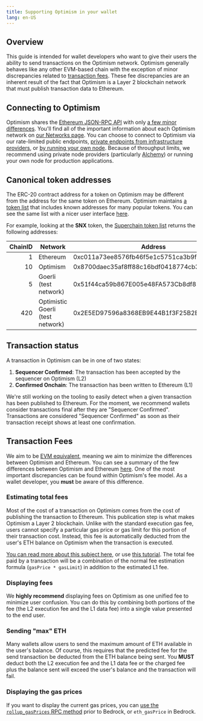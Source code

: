 ```yaml
---
title: Supporting Optimism in your wallet
lang: en-US
---
```


## Overview

This guide is intended for wallet developers who want to give their users the ability to send transactions on the Optimism network.
Optimism generally behaves like any other EVM-based chain with the exception of minor discrepancies related to [transaction fees](#transaction-fees).
These fee discrepancies are an inherent result of the fact that Optimism is a Layer 2 blockchain network that must publish transaction data to Ethereum.

## Connecting to Optimism

Optimism shares the [Ethereum JSON-RPC API](https://eth.wiki/json-rpc/API) with only [a few minor differences](../developers/build/json-rpc.md).
You'll find all of the important information about each Optimism network on [our Networks page](../useful-tools/networks.md).
You can choose to connect to Optimism via our rate-limited public endpoints, [private endpoints from infrastructure providers](../useful-tools/networks.md), or [by running your own node](../developers/build/run-a-node/).
Because of throughput limits, we recommend using private node providers (particularly [Alchemy](https://www.alchemy.com/optimism)) or running your own node for production applications.

## Canonical token addresses

The ERC-20 contract address for a token on Optimism may be different from the address for the same token on Ethereum.
Optimism maintains [a token list](https://static.optimism.io/optimism.tokenlist.json) that includes known addresses for many popular tokens.
You can see the same list with a nicer user interface [here](https://tokenlists.org/token-list?url=https://static.optimism.io/optimism.tokenlist.json).

For example, looking at the **SNX** token, the [Superchain token list](https://static.optimism.io/optimism.tokenlist.json) returns the following addresses:

| ChainID | Network | Address |
| -: | - | - |
| 1  | Ethereum    | 0xc011a73ee8576fb46f5e1c5751ca3b9fe0af2a6f |
| 10 | Optimism    | 0x8700daec35af8ff88c16bdf0418774cb3d7599b4
| 5 | Goerli (test network) | 0x51f44ca59b867E005e48FA573Cb8df83FC7f7597
| 420 | Optimistic Goerli (test network) | 0x2E5ED97596a8368EB9E44B1f3F25B2E813845303



## Transaction status

A transaction in Optimism can be in one of two states:

1. **Sequencer Confirmed**: The transaction has been accepted by the sequencer on Optimism (L2)
2. **Confirmed Onchain**: The transaction has been written to Ethereum (L1)

We're still working on the tooling to easily detect when a given transaction has been published to Ethereum.
For the moment, we recommend wallets consider transactions final after they are "Sequencer Confirmed".
Transactions are considered "Sequencer Confirmed" as soon as their transaction receipt shows at least one confirmation.

## Transaction Fees

We aim to be [EVM equivalent](https://medium.com/ethereum-optimism/introducing-evm-equivalence-5c2021deb306), meaning we aim to minimize the differences between Optimism and Ethereum.
You can see a summary of the few differences between Optimism and Ethereum [here](../developers/build/differences.md).
One of the most important discrepancies can be found within Optimism's fee model.
As a wallet developer, you **must** be aware of this difference.

### Estimating total fees

Most of the cost of a transaction on Optimism comes from the cost of publishing the transaction to Ethereum.
This publication step is what makes Optimism a Layer 2 blockchain.
Unlike with the standard execution gas fee, users cannot specify a particular gas price or gas limit for this portion of their transaction cost.
Instead, this fee is automatically deducted from the user's ETH balance on Optimism when the transaction is executed.

[You can read more about this subject here](../developers/build/transaction-fees.md),
or use [this tutorial](https://github.com/ethereum-optimism/optimism-tutorial/tree/main/sdk-estimate-gas).
The total fee paid by a transaction will be a combination of the normal fee estimation formula (`gasPrice * gasLimit`) in addition to the estimated L1 fee.

### Displaying fees

We **highly recommend** displaying fees on Optimism as one unified fee to minimize user confusion.
You can do this by combining both portions of the fee (the L2 execution fee and the L1 data fee) into a single value presented to the end user.

### Sending "max" ETH

Many wallets allow users to send the maximum amount of ETH available in the user's balance.
Of course, this requires that the predicted fee for the send transaction be deducted from the ETH balance being sent.
You **MUST** deduct both the L2 execution fee and the L1 data fee or the charged fee plus the balance sent will exceed the user's balance and the transaction will fail.

### Displaying the gas prices

If you want to display the current gas prices, you can [use the `rollup_gasPrices` RPC method](../developers/build/json-rpc.md#rollup-gasprices) prior to Bedrock, or `eth_gasPrice` in Bedrock.
